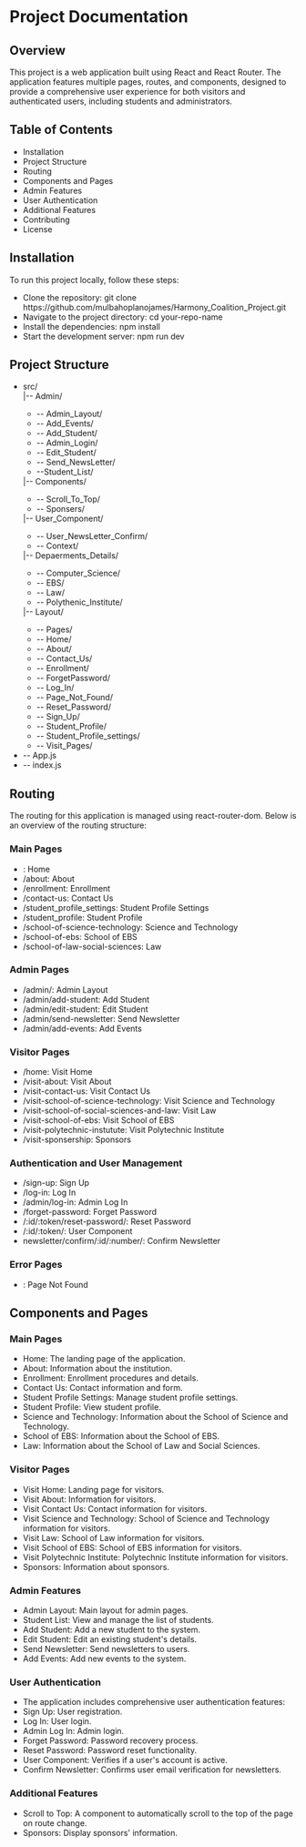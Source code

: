   <h1>Project Documentation</h1>
        <h2>Overview</h2>
        <p>
          This project is a web application built using React and React Router.
          The application features multiple pages, routes, and components,
          designed to provide a comprehensive user experience for both visitors
          and authenticated users, including students and administrators.
        </p>

  <h2>Table of Contents</h2>

  <ul>
          <li>Installation</li>
          <li>Project Structure</li>
          <li>Routing</li>
          <li>Components and Pages</li>
          <li>Admin Features</li>
          <li>User Authentication</li>
          <li>Additional Features</li>
          <li>Contributing</li>
          <li>License</li>
  </ul>

  <h2>Installation</h2>
        <span>To run this project locally, follow these steps:</span>
   <ul>
        <li>
            Clone the repository:
            <span>git clone https://github.com/mulbahoplanojames/Harmony_Coalition_Project.git</span>
          </li>
        <li>
            Navigate to the project directory:
            <span>cd your-repo-name</span>
          </li>
        <li>
            Install the dependencies:
            <span>npm install</span>
          </li>
        <li>
            Start the development server:
            <span>npm run dev</span>
          </li>
  </ul>

  <h2>Project Structure</h2>
   <ul>
        <li>src/</li>
        <l1>
          |-- Admin/
          <ul>
            <li>-- Admin_Layout/</li>
            <li>-- Add_Events/</li>
            <li>-- Add_Student/</li>
            <li>-- Admin_Login/</li>
            <li>-- Edit_Student/</li>
            <li>-- Send_NewsLetter/</li>
            <li>--Student_List/</li>
          </ul>
        </l1>
        <l1>
          |-- Components/
          <ul>
            <li>-- Scroll_To_Top/</li>
            <li>-- Sponsers/</li>
          </ul>
        </l1>
        <l1>
          |-- User_Component/
          <ul>
            <li>-- User_NewsLetter_Confirm/</li>
            <li>-- Context/</li>
          </ul>
        </l1>
        <l1>
          |-- Depaerments_Details/
          <ul>
            <li>-- Computer_Science/</li>
            <li>-- EBS/</li>
            <li>-- Law/</li>
            <li>-- Polythenic_Institute/</li>
          </ul>
        </l1>
        <l1>
          |-- Layout/
          <ul>
            <li>-- Pages/</li>
            <li>-- Home/</li>
            <li>-- About/</li>
            <li>-- Contact_Us/</li>
            <li>-- Enrollment/</li>
            <li>-- ForgetPassword/</li>
            <li>-- Log_In/</li>
            <li>-- Page_Not_Found/</li>
            <li>-- Reset_Password/</li>
            <li>-- Sign_Up/</li>
            <li>-- Student_Profile/</li>
            <li>-- Student_Profile_settings/</li>
            <li>-- Visit_Pages/</li>
          </ul>
        </l1>
        <li>-- App.js</li>
        <li>-- index.js</li>
      </ul>

<!--//? ================================================================================================== -->

  <h2>Routing </h2>
      <p>
        The routing for this application is managed using react-router-dom.
        Below is an overview of the routing structure:
      </p>

  <h3>Main Pages</h3>
      <ul>
        <li>: Home</li>
        <li>/about: About</li>
        <li>/enrollment: Enrollment</li>
        <li>/contact-us: Contact Us</li>
        <li>/student_profile_settings: Student Profile Settings</li>
        <li>/student_profile: Student Profile</li>
        <li>/school-of-science-technology: Science and Technology</li>
        <li>/school-of-ebs: School of EBS</li>
        <li>/school-of-law-social-sciences: Law</li>
      </ul>

  <h3>Admin Pages</h3>
      <ul>
        <li>/admin/: Admin Layout</li>
        <li>/admin/add-student: Add Student</li>
        <li>/admin/edit-student: Edit Student</li>
        <li>/admin/send-newsletter: Send Newsletter</li>
        <li>/admin/add-events: Add Events</li>
      </ul>

  <h3>Visitor Pages</h3>
      <ul>
        <li>/home: Visit Home</li>
        <li>/visit-about: Visit About</li>
        <li>/visit-contact-us: Visit Contact Us</li>
        <li>
          /visit-school-of-science-technology: Visit Science and Technology
        </li>
        <li>/visit-school-of-social-sciences-and-law: Visit Law</li>
        <li>/visit-school-of-ebs: Visit School of EBS</li>
        <li>/visit-polytechnic-instutute: Visit Polytechnic Institute</li>
        <li>/visit-sponsership: Sponsors</li>
      </ul>

  <h3>Authentication and User Management</h3>
      <ul>
        <li>/sign-up: Sign Up</li>
        <li>/log-in: Log In</li>
        <li>/admin/log-in: Admin Log In</li>
        <li>/forget-password: Forget Password</li>
        <li>/:id/:token/reset-password/: Reset Password</li>
        <li>/:id/:token/: User Component</li>
        <li>newsletter/confirm/:id/:number/: Confirm Newsletter</li>
      </ul>

  <h3>Error Pages</h3>
      <ul>
        <li>: Page Not Found</li>
      </ul>

<!--//? ================================================================================================ -->

  <h2> Components and Pages</h2>

  <h3>Main Pages</h3>

  <ul>
        <li>Home: The landing page of the application.</li>
        <li>About: Information about the institution.</li>
        <li>Enrollment: Enrollment procedures and details.</li>
        <li>Contact Us: Contact information and form.</li>
        <li>Student Profile Settings: Manage student profile settings.</li>
        <li>Student Profile: View student profile.</li>
        <li>
          Science and Technology: Information about the School of Science and
          Technology.
        </li>
        <li>School of EBS: Information about the School of EBS.</li>
        <li>Law: Information about the School of Law and Social Sciences.</li>
  </ul>

  <h3>Visitor Pages</h3>

   <ul>
        <li>Visit Home: Landing page for visitors.</li>
        <li>Visit About: Information for visitors.</li>
        <li>Visit Contact Us: Contact information for visitors.</li>
        <li>
          Visit Science and Technology: School of Science and Technology
          information for visitors.
        </li>
        <li>Visit Law: School of Law information for visitors.</li>
        <li>Visit School of EBS: School of EBS information for visitors.</li>
        <li>
          Visit Polytechnic Institute: Polytechnic Institute information for
          visitors.
        </li>
        <li>Sponsors: Information about sponsors.</li>
  </ul>

  <h3>Admin Features</h3>

  <ul>
        <li>Admin Layout: Main layout for admin pages.</li>
        <li>Student List: View and manage the list of students.</li>
        <li>Add Student: Add a new student to the system.</li>
        <li>Edit Student: Edit an existing student's details.</li>
        <li>Send Newsletter: Send newsletters to users.</li>
        <li>Add Events: Add new events to the system.</li>
   </ul>

  <h3>User Authentication</h3>

  <ul>
        <li>
          The application includes comprehensive user authentication features:
        </li>
        <li>Sign Up: User registration.</li>
        <li>Log In: User login.</li>
        <li>Admin Log In: Admin login.</li>
        <li>Forget Password: Password recovery process.</li>
        <li>Reset Password: Password reset functionality.</li>
        <li>User Component: Verifies if a user's account is active.</li>
        <li>
          Confirm Newsletter: Confirms user email verification for newsletters.
        </li>
  </ul>

   <h3>Additional Features</h3>

   <ul>
        <li>
          Scroll to Top: A component to automatically scroll to the top of the
          page on route change.
        </li>
        <li>Sponsors: Display sponsors' information.</li>
   </ul>
